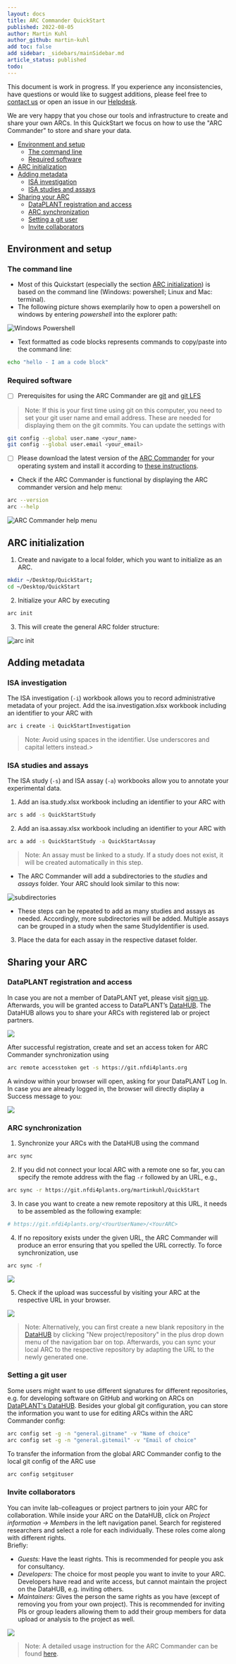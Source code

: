 ```yaml
---
layout: docs
title: ARC Commander QuickStart
published: 2022-08-05
author: Martin Kuhl
author_github: martin-kuhl
add toc: false
add sidebar: _sidebars/mainSidebar.md
article_status: published
todo:
---
```




This document is work in progress. If you experience any inconsistencies, have questions or would like to suggest additions, please feel free to <a href="javascript:location='mailto:\u0069\u006e\u0066\u006f\u0040\u006e\u0066\u0064\u0069\u0034\u0070\u006c\u0061\u006e\u0074\u0073\u002e\u006f\u0072\u0067';void 0">contact us</a> or open an issue in our [Helpdesk](<https://helpdesk.nfdi4plants.org>).

We are very happy that you chose our tools and infrastructure to create and share your own ARCs. In this QuickStart we focus on how to use the "ARC Commander" to store and share your data.



- [Environment and setup](#environment-and-setup)
  - [The command line](#the-command-line)
  - [Required software](#required-software)
- [ARC initialization](#arc-initialization)
- [Adding metadata](#adding-metadata)
  - [ISA investigation](#isa-investigation)
  - [ISA studies and assays](#isa-studies-and-assays)
- [Sharing your ARC](#sharing-your-arc)
  - [DataPLANT registration and access](#dataplant-registration-and-access)
  - [ARC synchronization](#arc-synchronization)
  - [Setting a git user](#setting-a-git-user)
  - [Invite collaborators](#invite-collaborators)

## Environment and setup

### The command line

- Most of this Quickstart (especially the section [ARC initialization](#arc-initialization)) is based on the command line (Windows: powershell; Linux and Mac: terminal).
- The following picture shows exemplarily how to open a powershell on windows by entering *powershell* into the explorer path:  

![Windows Powershell](../img/windows_powershell.png)

- Text formatted as code blocks represents commands to copy/paste into the command line:

```bash
echo "hello - I am a code block"
```

### Required software

- [ ] Prerequisites for using the ARC Commander are [git](https://git-scm.com/downloads) and [git LFS](https://git-lfs.github.com/)

> Note: If this is your first time using git on this computer, you need to set your git user name and email address. These are needed for displaying them on the git commits. You can update the settings with

  ```bash
  git config --global user.name <your_name>
  git config --global user.email <your_email>
  ```

- [ ] Please download the latest version of the [ARC Commander](https://github.com/nfdi4plants/arcCommander/releases) for your operating system and install it according to [these instructions](https://github.com/nfdi4plants/arcCommander#install-and-start).

- Check if the ARC Commander is functional by displaying the ARC commander version and help menu:

```bash
arc --version
arc --help
```

![ARC Commander help menu](../img/arcCommander_help.png)

<div style="page-break-after: always;"></div>

## ARC initialization

1. Create and navigate to a local folder, which you want to initialize as an ARC.

```bash
mkdir ~/Desktop/QuickStart; 
cd ~/Desktop/QuickStart
```

2. Initialize your ARC by executing

```bash
arc init
```

3. This will create the general ARC folder structure:

![arc init](../img/arcCommander_init.png)

<div style="page-break-after: always;"></div>

## Adding metadata

### ISA investigation

The ISA investigation (`-i`) workbook allows you to record administrative metadata of your project. Add the isa.investigation.xlsx workbook including an identifier to your ARC with

```bash
arc i create -i QuickStartInvestigation
```
> Note: Avoid using spaces in the identifier. Use underscores and capital letters instead.>

### ISA studies and assays

The ISA study (`-s`) and ISA assay (`-a`) workbooks allow you to annotate your experimental data.

1. Add an isa.study.xlsx workbook including an identifier to your ARC with

```bash
arc s add -s QuickStartStudy
```
  
2. Add an isa.assay.xlsx workbook including an identifier to your ARC with

```bash
arc a add -s QuickStartStudy -a QuickStartAssay
```

> Note: An assay must be linked to a study. If a study does not exist, it will be created automatically in this step.

- The ARC Commander will add a subdirectories to the *studies* and *assays* folder. Your ARC should
    look similar to this now:  

![subdirectories](../img/arc_studies_assays.jpg)

- These steps can be repeated to add as many studies and assays as needed. Accordingly, more subdirectories will be added. Multiple assays can be grouped in a study when the same StudyIdentifier is used.

3. Place the data for each assay in the respective dataset folder.

<div style="page-break-after: always;"></div>

## Sharing your ARC

### DataPLANT registration and access

In case you are not a member of DataPLANT yet, please visit [sign up](<https://register.nfdi4plants.org>). Afterwards, you will be granted access to DataPLANT’s [DataHUB](<https://git.nfdi4plants.org>). The DataHUB allows you to share your ARCs with registered lab or project partners.

![](../img/dataplant_registration.png)

After successful registration, create and set an access token for ARC Commander synchronization using

```bash
arc remote accesstoken get -s https://git.nfdi4plants.org
```

A window within your browser will open, asking for your DataPLANT Log In. In case you are already logged in, the browser will directly display a Success message to you:

![](../img/arcCommander_AccessToken.png)

### ARC synchronization

1. Synchronize your ARCs with the DataHUB using the command

```bash
arc sync 
```

2. If you did not connect your local ARC with a remote one so far, you can specify the remote address with the flag `-r` followed by an URL, e.g.,

```bash
arc sync -r https://git.nfdi4plants.org/martinkuhl/QuickStart
```

3. In case you want to create a new remote repository at this URL, it needs to be assembled as the following example: 
```bash
# https://git.nfdi4plants.org/<YourUserName>/<YourARC>
```

4. If no repository exists under the given URL, the ARC Commander will produce an error ensuring that you spelled the URL correctly. To force synchronization, use 

```bash
arc sync -f
```

![](../img/arcCommander_syncForce.png)

5. Check if the upload was successful by visiting your ARC at the respective URL in your browser.

![](../img/datahub_repository.png)

>Note: Alternatively, you can first create a new blank repository in the [DataHUB](https://git.nfdi4plants.org) by clicking "New project/repository" in the plus drop down menu of the navigation bar on top. Afterwards, you can sync your local ARC to the respective repository by adapting the URL to the newly generated one. 

### Setting a git user

Some users might want to use different signatures for different repositories, e.g. for developing software on GitHub and working on ARCs on [DataPLANT's DataHUB](https://git.nfdi4plants.org). Besides your global git configuration, you can store the information you want to use for editing ARCs within the ARC Commander config:

```bash
arc config set -g -n "general.gitname" -v "Name of choice"
arc config set -g -n "general.gitemail" -v "Email of choice"
```
To transfer the information from the global ARC Commander config to the local git config of the ARC use

```bash
arc config setgituser
```

### Invite collaborators

You can invite lab-colleagues or project partners to join your ARC for collaboration. While inside your ARC on the DataHUB, click on *Project information -\> Members* in the left navigation panel. Search for registered researchers and select a role for each individually. These roles come along with different rights.  
Briefly:

- *Guests:* Have the least rights. This is recommended for people you ask for consultancy.
- *Developers:* The choice for most people you want to invite to your ARC. Developers have read and write access, but cannot maintain the project on the DataHUB, e.g. inviting others.  
- *Maintainers:* Gives the person the same rights as you have (except of removing you from your own project). This is recommended for inviting PIs or group leaders allowing them to add their group members for data upload or analysis to the project as well.

![](../img/datahub_members.png)

> Note: A detailed usage instruction for the ARC Commander can be found [here](https://github.com/nfdi4plants/arcCommander/wiki/Detailed-usage-instruction).
